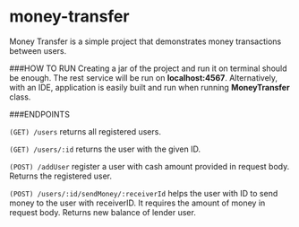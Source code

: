 # money-transfer
Money Transfer is a simple project that demonstrates money transactions between users.

###HOW TO RUN
Creating a jar of the project and run it on terminal should be enough. The rest service will
be run on **localhost:4567**. Alternatively, with an IDE, application is easily built and run 
when running **MoneyTransfer** class.

###ENDPOINTS

`(GET) /users` returns all registered users.

`(GET) /users/:id` returns the user with the given ID.

`(POST) /addUser` register a user with cash amount provided in request body. 
Returns the registered user.

`(POST) /users/:id/sendMoney/:receiverId` helps the user with ID to send money to the user with receiverID. 
It requires the amount of money in request body. Returns new balance of lender user.





